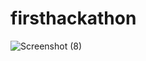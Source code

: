 # firsthackathon
![Screenshot (8)](https://github.com/GaneshBarani/firsthackathon/assets/124251112/77b2b583-71a2-4877-a679-b09ccc46b0f7)
